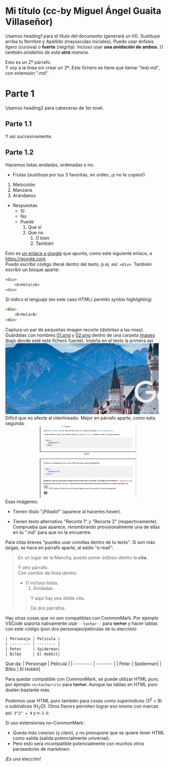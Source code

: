 # Mi título (cc-by Miguel Ángel Guaita Villaseñor)

Usamos heading1 para el título del documento (generará un h1). Sustituye arriba
tu Nombre y Apellido (mayúsculas iniciales). Puedo usar énfasis *ligero*
(cursiva) o **fuerte** (negrita). Incluso usar **una *anidación* de ambos.** O
también *anidarlos de esta **otra** manera.*

Esto es un 2º párrafo. <br>Y voy a la línea sin crear un 3º. Este fichero se
tiene que llamar "test.md", con extensión ".md".  

# Parte 1

Usamos heading2 para cabeceras de 1er nivel.  

## Parte 1.1

Y así succesivamente.  

## Parte 1.2

Hacemos listas anidadas, ordenadas o no:

* Frutas (sustituye por tus 3 favoritas, en orden, ¡y no te copies!)  

1. Melocotón  
2. Manzana
3. Arándanos

* Respuestas  
  * Sí  
  * No  
  * Puede  
    1. Que sí  
    2. Que no  
        1. O bien  
        2. También

Esto es [un enlace a google](https://google.com) que apunta, como este siguiente
enlace, a <https://google.com>. <br>Puedo escribir código literal dentro del
texto, p.ej. así: `<div>`. También escribir un bloque aparte:

```
<div>
    <b>Hola\<b>
<div>
```

Si indico el lenguaje (en este caso HTML) permito *syntax highlighting*:  

```html
<div>
    <b>Hola<b>
<div>
```

Captura un par de pequeñas imagen recorte (distintas a las mías). Guárdalas con
nombres [01.png](images/01.png) y [02.png](images/02.png) dentro de una carpeta
[images](/images/) (bajo donde esté este fichero fuente). Inserta en el texto la
primera así![Recorte 1](images/01.png). Difícil que no afecte al interlineado.
Mejor en párrafo aparte, como esta segunda:  
![Recorte 2](images/02.png)
Esas imágenes:

* Tienen título "¡Pillado!" (aparece al hacerles hover).

* Tienen texto alternativo "Recorte 1" y "Recorte 2" (respectivamente).
  Comprueba que aparece, renombrando provisionalmente una de ellas en tu ".md"
  para que no la encuentre.  

Para citas breves "puedes usar comillas dentro de tu texto". Si son más largas,
se hace en párrafo aparte, al estilo "e-mail":  
> En un lugar de la Mancha, puedo poner *énfasis* dentro la **cita.**
>
>Y otro párrafo.  
Con cambio de línea dentro.  
>
>* O incluso listas.
>   1. Anidadas  
>
>>Y aquí hay una doble cita.
>>
>>De dos párrafos.
>
Hay otras cosas que no son compatibles con CommonMark. Por ejemplo VSCode
soporta nativamente usar `--tachar--` para ~~tachar~~ y hacer tablas con este
código (pon dos personajes/películas de tu elección):

```
| Personaje | Película |
| --------- | -------- |
| Peter     | Spiderman|
| Bilbo     | El Hobbit|  
```

Que da:
| Personaje | Película |
| --------- | -------- |
| Peter     | Spiderman|
| Bilbo     | El Hobbit|  

Para quedar compatible con CommonMark, se puede utilizar HTML puro, por ejemplo
`<s>tachar</s>` para ~~tachar~~. Aunque las tablas en HTML puro duelen bastante
más.

Podemos usar HTML puro también para cosas como superíndices (3<sup>2</sup> = 9)
o subíndices (H<sub>2</sub>O). Otros flavors permiten lograr eso mismo con
marcas así: `3^2^ = 9` y `H-2-O`.

Si uso extensiones no-CommonMark:  

* Queda más conciso (y claro), y no presupone que se quiere tener HTML como
  salida (salida potencialmente universal).
* Pero esto será incompatible potencialmente con muchos otros parseadores de
  markdown.

¡Es una elección!
